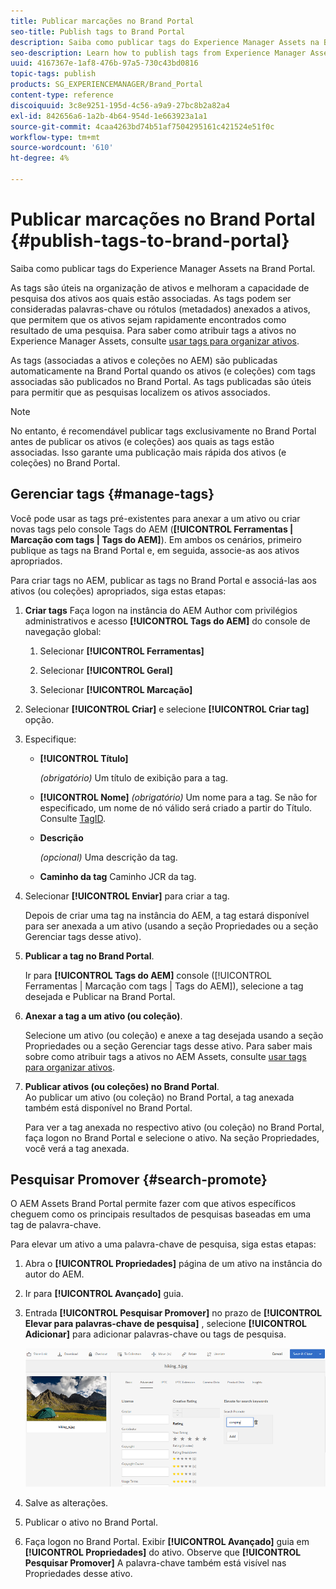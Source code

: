 ```yaml
---
title: Publicar marcações no Brand Portal
seo-title: Publish tags to Brand Portal
description: Saiba como publicar tags do Experience Manager Assets na Brand Portal.
seo-description: Learn how to publish tags from Experience Manager Assets to Brand Portal.
uuid: 4167367e-1af8-476b-97a5-730c43bd0816
topic-tags: publish
products: SG_EXPERIENCEMANAGER/Brand_Portal
content-type: reference
discoiquuid: 3c8e9251-195d-4c56-a9a9-27bc8b2a82a4
exl-id: 842656a6-1a2b-4b64-954d-1e663923a1a1
source-git-commit: 4caa4263bd74b51af7504295161c421524e51f0c
workflow-type: tm+mt
source-wordcount: '610'
ht-degree: 4%

---
```


# Publicar marcações no Brand Portal {#publish-tags-to-brand-portal}

Saiba como publicar tags do Experience Manager Assets na Brand Portal.

As tags são úteis na organização de ativos e melhoram a capacidade de pesquisa dos ativos aos quais estão associadas. As tags podem ser consideradas palavras-chave ou rótulos (metadados) anexados a ativos, que permitem que os ativos sejam rapidamente encontrados como resultado de uma pesquisa. Para saber como atribuir tags a ativos no Experience Manager Assets, consulte [usar tags para organizar ativos](https://experienceleague.adobe.com/docs/experience-manager-65/assets/managing/organize-assets.html).

As tags (associadas a ativos e coleções no AEM) são publicadas automaticamente na Brand Portal quando os ativos (e coleções) com tags associadas são publicados no Brand Portal. As tags publicadas são úteis para permitir que as pesquisas localizem os ativos associados.

>[!NOTE]
>
>No entanto, é recomendável publicar tags exclusivamente no Brand Portal antes de publicar os ativos (e coleções) aos quais as tags estão associadas. Isso garante uma publicação mais rápida dos ativos (e coleções) no Brand Portal.

## Gerenciar tags {#manage-tags}

Você pode usar as tags pré-existentes para anexar a um ativo ou criar novas tags pelo console Tags do AEM (**[!UICONTROL Ferramentas | Marcação com tags | Tags do AEM]**). Em ambos os cenários, primeiro publique as tags na Brand Portal e, em seguida, associe-as aos ativos apropriados.

Para criar tags no AEM, publicar as tags no Brand Portal e associá-las aos ativos (ou coleções) apropriados, siga estas etapas:

1. **Criar tags**
Faça logon na instância do AEM Author com privilégios administrativos e acesso **[!UICONTROL Tags do AEM]** do console de navegação global:

   1. Selecionar **[!UICONTROL Ferramentas]**

   1. Selecionar **[!UICONTROL Geral]**

   1. Selecionar **[!UICONTROL Marcação]**

1. Selecionar **[!UICONTROL Criar]** e selecione **[!UICONTROL Criar tag]** opção.
1. Especifique:

   * **[!UICONTROL Título]**

      *(obrigatório)* Um título de exibição para a tag.
   * **[!UICONTROL Nome]**
      *(obrigatório)* Um nome para a tag. Se não for especificado, um nome de nó válido será criado a partir do Título. Consulte [TagID](https://experienceleague.adobe.com/docs/experience-manager-65/developing/platform/tagging/framework.html).
   * **Descrição**

      *(opcional)* Uma descrição da tag.
   * **Caminho da tag**
Caminho JCR da tag.

1. Selecionar **[!UICONTROL Enviar]** para criar a tag.

   Depois de criar uma tag na instância do AEM, a tag estará disponível para ser anexada a um ativo (usando a seção Propriedades ou a seção Gerenciar tags desse ativo).

1. **Publicar a tag no Brand Portal**.

   Ir para **[!UICONTROL Tags do AEM]** console ([!UICONTROL Ferramentas | Marcação com tags | Tags do AEM]), selecione a tag desejada e Publicar na Brand Portal.

1. **Anexar a tag a um ativo (ou coleção)**.

   Selecione um ativo (ou coleção) e anexe a tag desejada usando a seção Propriedades ou a seção Gerenciar tags desse ativo. Para saber mais sobre como atribuir tags a ativos no AEM Assets, consulte [usar tags para organizar ativos](https://experienceleague.adobe.com/docs/experience-manager-65/assets/managing/organize-assets.html).

1. **Publicar ativos (ou coleções) no Brand Portal**.\
   Ao publicar um ativo (ou coleção) no Brand Portal, a tag anexada também está disponível no Brand Portal.

   Para ver a tag anexada no respectivo ativo (ou coleção) no Brand Portal, faça logon no Brand Portal e selecione o ativo. Na seção Propriedades, você verá a tag anexada.

## Pesquisar Promover {#search-promote}

O AEM Assets Brand Portal permite fazer com que ativos específicos cheguem como os principais resultados de pesquisas baseadas em uma tag de palavra-chave.

Para elevar um ativo a uma palavra-chave de pesquisa, siga estas etapas:

1. Abra o **[!UICONTROL Propriedades]** página de um ativo na instância do autor do AEM.
1. Ir para **[!UICONTROL Avançado]** guia.
1. Entrada **[!UICONTROL Pesquisar Promover]** no prazo de **[!UICONTROL Elevar para palavras-chave de pesquisa]** , selecione **[!UICONTROL Adicionar]** para adicionar palavras-chave ou tags de pesquisa.

   ![](assets/search-promote.png)

1. Salve as alterações.
1. Publicar o ativo no Brand Portal.
1. Faça logon no Brand Portal. Exibir **[!UICONTROL Avançado]** guia em **[!UICONTROL Propriedades]** do ativo.
Observe que **[!UICONTROL Pesquisar Promover]** A palavra-chave também está visível nas Propriedades desse ativo.
